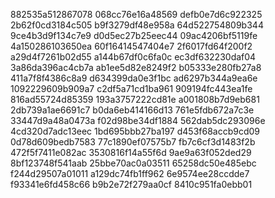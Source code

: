 882535a512867078
068cc76e16a48569
defb0e7d6c922325
2b62f0cd3184c505
b9f3279df48e958a
64d522754809b344
9ce4b3d9f134c7e9
d0d5ec27b25eec44
09ac4206bf5119fe
4a150286103650ea
60f16414547404e7
2f6017fd64f200f2
a29d4f7261b02d55
a144b67df0c6fa0c
ec3df632230daf04
3a86da396ac4cb7a
ab1ee5d82e8249f2
b05333e280fb27a8
411a7f8f4386c8a9
d634399da0e3f1bc
ad6297b344a9ea6e
1092229609b909a7
c2df5a71cd1ba961
909194fc443ea1fe
816ad55724d85359
193a3757222cd81e
a001808b7d9eb681
2db739a1ae6691c7
b0da6eb414166d13
761e5fdb672a7c3e
33447d9a48a0473a
f02d98be34df1884
562dab5dc293096e
4cd320d7adc13eec
1bd695bbb27ba197
d453f68accb9cd09
0d78d609bedb7583
77c1890ef07575b7
fb7c6cf3d1483f2b
472f5f7411e082ac
3530816f14a55f6d
9ae9a63f052ded29
8bf123748f541aab
25bbe70ac0a03511
65258dc50e485ebc
f244d29507a01011
a129dc74fb1ff962
6e9574ee28ccdde7
f93341e6fd458c66
b9b2e72f279aa0cf
8410c951fa0ebb01
